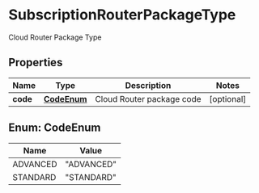 

# SubscriptionRouterPackageType

Cloud Router Package Type

## Properties

| Name | Type | Description | Notes |
|------------ | ------------- | ------------- | -------------|
|**code** | [**CodeEnum**](#CodeEnum) | Cloud Router package code |  [optional] |



## Enum: CodeEnum

| Name | Value |
|---- | -----|
| ADVANCED | &quot;ADVANCED&quot; |
| STANDARD | &quot;STANDARD&quot; |



